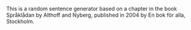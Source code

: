 This is a random sentence generator based on a chapter in the book Språklådan by Althoff and Nyberg, published in 2004 by En bok för alla, Stockholm.
